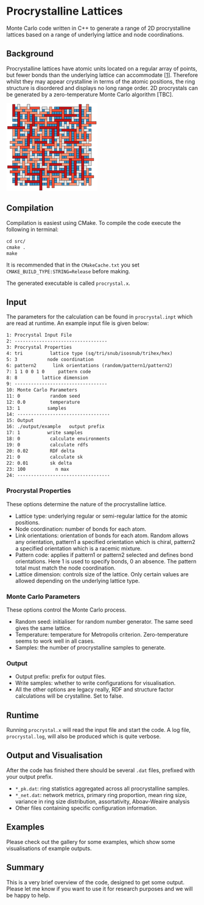 # Procrystalline Lattices
Monte Carlo code written in C++ to generate a range of 2D procrystalline lattices based on a range of underlying lattice and node coordinations.

## Background

Procrystalline lattices have atomic units located on a regular array of points, but fewer bonds than the underlying lattice can accommodate [[1]](https://www.nature.com/articles/ncomms10445).
Therefore whilst they may appear crystalline in terms of the atomic positions, the ring structure is disordered and displays no long range order.
2D procrystals can be generated by a zero-temperature Monte Carlo algorithm [TBC].

![Alt text](./gallery/cover.png "Title")

## Compilation 

Compilation is easiest using CMake.
To compile the code execute the following in terminal:
```commandline
cd src/
cmake .
make
```
It is recommended that in the
```CMakeCache.txt``` you set ```CMAKE_BUILD_TYPE:STRING=Release``` before making.

The generated executable is called ```procrystal.x```.

## Input

The parameters for the calculation can be found in ```procrystal.inpt``` which are read at runtime.
An example input file is given below:
```text:
1: Procrystal Input File
2: ----------------------------------
3: Procrystal Properties
4: tri          lattice type (sq/tri/snub/isosnub/trihex/hex)
5: 3           node coordination
6: pattern2      link orientations (random/pattern1/pattern2)
7: 1 1 0 0 1 0     pattern code
8: 8         lattice dimension
9: ----------------------------------
10: Monte Carlo Parameters
11: 0           random seed
12: 0.0         temperature
13: 1          samples
14: ----------------------------------
15: Output
16: ./output/example   output prefix
17: 1          write samples
18: 0           calculate environments
19: 0           calculate rdfs
20: 0.02        RDF delta
21: 0           calculate sk
22: 0.01        sk delta
23: 100           n max
24: ----------------------------------
```

### Procrystal Properties 

These options determine the nature of the procrystalline lattice.

* Lattice type: underlying regular or semi-regular lattice for the atomic positions.
* Node coordination: number of bonds for each atom.
* Link orientations: orientation of bonds for each atom. Random allows any orientation, pattern1 a specified orientation which is chiral, pattern2 a specified orientation which is a racemic mixture.
* Pattern code: applies if pattern1 or pattern2 selected and defines bond orientations. Here 1 is used to specify bonds, 0 an absence. The pattern total must match the node coordination.
* Lattice dimension: controls size of the lattice. Only certain values are allowed depending on the underlying lattice type.

### Monte Carlo Parameters

These options control the Monte Carlo process.

* Random seed: initialiser for random number generator. The same seed gives the same lattice.
* Temperature: temperature for Metropolis criterion. Zero-temperature seems to work well in all cases.
* Samples: the number of procrystalline samples to generate.

### Output 

* Output prefix: prefix for output files.
* Write samples: whether to write configurations for visualisation.
* All the other options are legacy really, RDF and structure factor calculations will be crystalline. Set to false.

## Runtime

Running ```procrystal.x``` will read the input file and start the code. A log file, ```procrystal.log```,
will also be produced which is quite verbose.

## Output and Visualisation

After the code has finished there should be several ```.dat``` files, prefixed with your output prefix.

* ```*_pk.dat```: ring statistics aggregated across all procrystalline samples.
* ```*_net.dat```: network metrics, primary ring proportion, mean ring size, variance in ring size distribution, assortativity, Aboav-Weaire analysis  
* Other files containing specific configuration information.

## Examples

Please check out the gallery for some examples, which show some visualisations of example outputs.

## Summary

This is a very brief overview of the code, designed to get some output.
Please let me know if you want to use it for research purposes and we will be happy to help.


